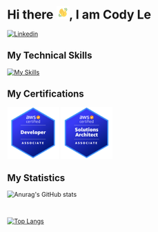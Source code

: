 # Hi there <img src="./wave.gif" alt="Waving hand animated gif" height="30" width="30" />, I am Cody Le
 
<!--
**Codyle212/Codyle212** is a ✨ _special_ ✨ repository because its `README.md` (this file) appears on your GitHub profile.

Here are some ideas to get you started:
 🎈 I’m a software developer with experience in front-end and back-end technologies, I bring a strong understanding of modern web development practices to every project I work on. With expertise in building RESTful APIs using frameworks such as Express.js and Django, as well as proficiency in popular front-end libraries such as React and Redux, I have the ability to create robust and efficient applications that meet the needs of clients and users alike. Alongside my technical skills, I am a collaborative team player with a strong work ethic and a commitment to delivering high-quality work on time and on budget. Whether working on a large-scale project or a small prototype, I am passionate about solving complex problems and bringing innovative solutions to life.
- 🔭 I’m currently working on ...
- 🌱 I’m currently learning ...
- 👯 I’m looking to collaborate on ...
- 🤔 I’m looking for help with ...
- 💬 Ask me about ...
- 📫 How to reach me: ...
- 😄 Pronouns: ...
- ⚡ Fun fact: ...
-->
[![Linkedin](https://img.shields.io/badge/-LinkedIn-blue?style=flat-square&logo=Linkedin&logoColor=white&link=https://www.linkedin.com/in/shiningle/)](https://www.linkedin.com/in/shiningle/)
<!-- [![Email: codyle212@gmail.com](https://img.shields.io/badge/Gmail-D14836?style=for-the-badge&logo=gmail&logoColor=white&link=mailto:codyle212@gmail.com)](mailto:codyle212@gmail.com) -->
## My Technical Skills
[![My Skills](https://skillicons.dev/icons?i=html,css,js,ts,react,nodejs,express,next,postgres,mongodb,aws,azure,docker,kubernetes,go&perline=8)](https://skillicons.dev)

## My Certifications
<a href="https://www.credly.com/badges/8a700487-49a9-44c9-97bf-19b5e8b829a7/public_url"><img src="./aws-certified-developer-associate.png?raw=true" width="120" height="120"></a>
<a href="https://www.credly.com/badges/98dacd0f-854c-42bc-949f-1fc7f404a84d/public_url"><img src="./aws-certified-solutions-architect-associate.png?raw=true" width="120" height="120"></a>
## My Statistics

![Anurag's GitHub stats](https://github-readme-stats.vercel.app/api?username=Codyle212&show_icons=true&theme=radical)

<br>

[![Top Langs](https://github-readme-stats.vercel.app/api/top-langs/?username=Codyle212&layout=compact)](https://github.com/anuraghazra/github-readme-stats)

